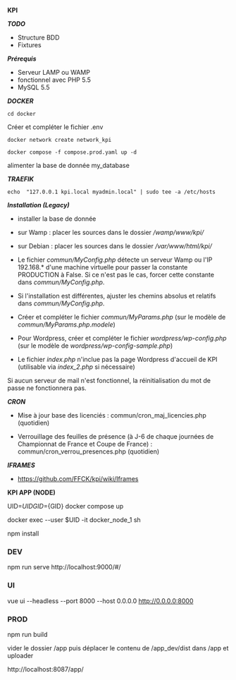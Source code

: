 __KPI__

___TODO___

- Structure BDD
- Fixtures

___Prérequis___

- Serveur LAMP ou WAMP
- fonctionnel avec PHP 5.5
- MySQL 5.5

___DOCKER___

`cd docker`

Créer et compléter le fichier .env

`docker network create network_kpi`

`docker compose -f compose.prod.yaml up -d`

alimenter la base de donnée my_database

___TRAEFIK___

`echo  "127.0.0.1 kpi.local myadmin.local" | sudo tee -a /etc/hosts`

___Installation (Legacy)___

- installer la base de donnée

- sur Wamp : placer les sources dans le dossier */wamp/www/kpi/*

- sur Debian : placer les sources dans le dossier */var/www/html/kpi/*

- Le fichier *commun/MyConfig.php* détecte un serveur Wamp ou l'IP 192.168.* d'une machine virtuelle pour passer la constante PRODUCTION à False.
Si ce n'est pas le cas, forcer cette constante dans *commun/MyConfig.php*.

- Si l'installation est différentes, ajuster les chemins absolus et relatifs dans *commun/MyConfig.php*.

- Créer et compléter le fichier *commun/MyParams.php* (sur le modèle de *commun/MyParams.php.modele*)

- Pour Wordpress, créer et compléter le fichier *wordpress/wp-config.php* (sur le modèle de *wordpress/wp-config-sample.php*)

- Le fichier *index.php* n'inclue pas la page Wordpress d'accueil de KPI (utilisable via *index_2.php* si nécessaire)


Si aucun serveur de mail n'est fonctionnel, la réinitialisation du mot de passe ne fonctionnera pas.

___CRON___

- Mise à jour base des licenciés : commun/cron_maj_licencies.php  (quotidien)

- Verrouillage des feuilles de présence (à J-6 de chaque journées de Championnat de France et Coupe de France) : commun/cron_verrou_presences.php  (quotidien)


___IFRAMES___

- https://github.com/FFCK/kpi/wiki/Iframes


__KPI APP (NODE)__

UID=${UID} GID=${GID} docker compose up

docker exec --user $UID -it docker_node_1 sh

npm install

### DEV
npm run serve
http://localhost:9000/#/

### UI
vue ui --headless --port 8000 --host 0.0.0.0
http://0.0.0.0:8000

### PROD
npm run build

vider le dossier /app puis déplacer le contenu de /app_dev/dist dans /app et uploader

http://localhost:8087/app/
